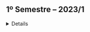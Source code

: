 ## 1º Semestre – 2023/1

<details> 

### Apresentação do Parceiro: Cliente Interno (FATEC)
Para o 1° Semestre, devido a necessidade de aprendizagem e o contato inicial com a metodologia _Scrum_, o cliente definido foi interno, ou seja, a própria FATEC. 
Para uma dinâmica e vivência completa, contamos com apoio dos professores e do Coordenador do Curso, sendo respectivamente:
- Na função de P2: Lucas Gonçalves Nadalete;
- Na função de M2: Fabiano Sabha Walczak 
- Na função de Cliente (Coordenador de Banco de Dados, durante o desenvolvimento do projeto): Jose Walmir Gonçalves Duque 

### Objetivo do Projeto
Para o denvolvimento da API do 1° Semestre, aplicado na primeira etapa de 2023, tivemos o seguinte desafio:

A instituição de ensino PBLTex, especializada em cursos práticos de ensino, aplicando a PBL (_Problem Based Learning_), desenvolveu uma dinâmica de Avaliação Democratizada baseada na técnica de Avaliação 360°. 
Dessa forma, o foco do projeto foi no desenvolvimento de uma aplicação tecnológica para uma Avaliação Democratizada,permitindo o levantamento, análise e desenvolvimento de futuras resoluções, através das funcionalidades criadas.

Segue link para conhecer a aplicação _Avaliação 360°_:

[Aplicação _Avaliação 360°_](https://github.com/iNineBD/Aval360-1Sem2023)

#### Tecnologias Utilizadas
As tecnologias utilizadas foram:

![Tecnologias Utilizadas](Imagens/tecnologias_1sem.png)

- _Python_: linguagem utilizada no projeto;
- _Visual Studio Code_: IDE definida para uso de todo o time de desenvolvimento;
- _Excel_: uso interno na equipe, para o controle das avaliações do time durante as sprints, dashboards e apoio no desenvolvimento do _burndown_;
- _Json_: utilizado para o registro dos dados gerados durante a execução da aplicação.
- _Git_ e _GitHub_: escalabilidade, disponibilidade e rastreamento de todo o projeto, a fim de manter as informações e acessos para todos os integrantes de maneira prática;
- _Monday_: para registrar/movimentar as tasks e acompanhar a conclusão de todo o backlog proposto;
- _Discord_: reuniões da equipe para apoio no desenvolvimento do projeto;

#### Contribuições Pessoais
Para a elaboração e desenvolvimento do projeto no 1° semestre as minhas contribuições foram as seguintes atribuições:
- _Product Owner_: interagi com o cliente durante todo o projeto, a fim de melhor compreender o produto a ser desenvolvido, para repassar ao Time de Desenvolvimento.
- _Developer_: em algumas tasks, realizei apoio ao time, atuando também no backend. 

Dessa forma, seguem os desenvolvimentos de cada sprint, estruturadas da seguinte forma:

- _Sprint 1_:

Responsável por entender, conversar com o cliente e realizar o planejamento do Backlog:

|  **ÉPICO**  | **USER STORY** | **PRIORIDADE** | **SPRINT** | **STATUS** |
|-------------------------|---------------------|----------------|-------------------------|------------------------|
| Avaliação 360° | O sistema deve realizar uma avaliação dos integrantes do time e uma autoavaliação para analisar o desempenho como equipe | Alta | 2 | **Realizado** |
| Avaliação 360° | A avaliação deve ter respostas baseadas em uma escala Likert (5 valores), seguindo fatores fixos a serem avaliados | Alta | 2 | **Realizado** |
| Controle de Usuário | O sistema deve conter um controle de usuários, de uso exclusivo do administrador, com as funções de editar, excluir e promover usuários a administrador | Média | 3 | **Realizado** |
| Controle de Usuário | O sistema deve conter um controle de perfil que possibilita a realização do login, onde é possível diferenciar o usuário do administrador |  Média | 3 | **Realizado** |
| Controle de Turmas | Ter um controle para turmas que possibilite e permita que o administrador consiga gerir os times dentro de uma turma  | Média | 2 | **Realizado** |
| Controle de Times | Ter um controle para times que possibilite gestão de usuários dentro do time (sendo que está dentro de uma turma)| Média | 2 | **Realizado** |
| Controle de Sprints | Um controle sprint onde o administrador fazer a gestão de todas as informações da sprint | Média | 3 | **Realizado** |
| Dashboards | Dashboards a partir de dados de avaliações respondidas no decorrer das sprints para que o cliente tenha melhor análise dos resultados de desempenho | Alta | 4 | **Realizado** | 
| Backlog | O projeto precisa ser estruturado de acordo com a metodologia ágil, contendo todos os tópicos exigidos pelo cliente | Alta | 1,2,3 | **Realizado** |
| Design | Aprimorar a visualização do sistema no console, de forma organizada e com cores de maior destaque | Alta | 4 | **Realizado** |
| Fluxograma | Um protótipo que permite uma visualização ramificada do sistema | Baixa | 1 | **Realizado** |

- _Sprint 2_: 

Realizado o Controle de Times: Para acessar o Controle de Times, se faz necessário acessar o Controle de Turmas. Por tanto, um Time precisa pertencer a uma Turma e somente essa inclusão permitirá a aplicação adequada da Avaliação 360°.
É através do Controle de Times que se torna possível gerenciar todas as informações dos usuários e visualizar a evolução da Avaliação.

Nesta etapa, auxiliei no desenvolvimento nas seguintes funcionalidades:
Criar novo Time;
Visualizar turmas;

Segue vídeo da aplicação, para Controle de Times:
[Clique aqui para ver o vídeo de demonstração](Videos/Controle_Times_1Sem.mp4)

- _Sprint 3_:

Realizado o Controle de Sprint: gerenciamento e acompanhamento das avaliações realizadas em ciclos curtos e iterativos, para facilitar o controle e a gestão da aplicação. É no controle de sprints, que é possível criar, editar, visualizar e excluir sprints, bem como gerenciar as tarefas atribuídas a cada uma delas.
	  
Nesta etapa, atuei no desenvolvimento da funcionalidade de:
Editar Sprints:

Segue vídeo da aplicação, para "Editar Sprints":
[Clique aqui para ver o vídeo de demonstração](Videos/Controle_Sprints_1Sem.mp4)


Atualização e reestruturação do Backlog:

|  **ÉPICO**  | **USER STORE** | **PRIORIDADE** | **SPRINT** | **STATUS** |
|-------------------------|---------------------|----------------|-------------------------|------------------------|
| Avaliação 360° | O sistema deve realizar uma avaliação dos integrantes do time e uma autoavaliação para analisar o desempenho como equipe | Alta | 2 | **Realizado** |
| Avaliação 360° | A avaliação deve ter respostas baseadas em uma escala Likert (5 valores), seguindo fatores fixos a serem avaliados | Alta | 2 | **Realizado** |
| Controle de Usuário | O sistema deve conter um controle de usuários, de uso exclusivo do administrador, com as funções de editar, excluir e promover usuários a administrador | Média | 3 | **Realizado** |
| Controle de Usuário | O sistema deve conter um controle de perfil que possibilita a realização do login, onde é possível diferenciar o usuário do administrador |  Média | 3 | **Realizado** |
| Controle de Turmas | Ter um controle para turmas que possibilite e permita que o administrador consiga gerir os times dentro de uma turma  | Média | 2 | **Realizado** |
| Controle de Times | Ter um controle para times que possibilite gestão de usuários dentro do time (sendo que está dentro de uma turma)| Média | 2 | **Realizado** |
| Controle de Sprints | Um controle sprint onde o administrador fazer a gestão de todas as informações da sprint | Média | 3 | **Realizado** |
| Dashboards | Dashboards a partir de dados de avaliações respondidas no decorrer das sprints para que o cliente tenha melhor análise dos resultados de desempenho | Alta | 4 | **A Realizar** | 
| Backlog | O projeto precisa ser estruturado de acordo com a metodologia ágil, contendo todos os tópicos exigidos pelo cliente | Alta | 1,2,3 | **Realizado** |
| Design | Ter uma visualização clara, organizada e com cores de maior destaque | Alta | 4 | **A Realizar** |
| Fluxograma | Um protótipo que permite uma visualização ramificada do sistema | Baixa | 1 | **Realizado** |

- _Sprint 4_:

Realizados os Dashboards para acesso do Administrador:

Dashboard Global: visualização de todas as sprints como um todo, contendo as notas obtidas pela avaliação 360° através de médias
![image](Imagens/Tela_Dashboard_Global_Sem1.png)

Dashboard Turmas, Times, Integrantes: fornecem informações sobre as Turmas, Times e Integrantes:
![image](Imagens/Tela_Dashboard_Turmas_Times_Sem1.png)

Feedback: Para que Integrante(Aluno) tenha conhecimento do "motivo" da nota baixa. 

O feedback é obrigatório sempre que for inserido uma nota menor ou igual a 3, as informações de feedback são salvas no sistema e o Integrante pode visualiza-las sempre que necessário.

![image](Imagens/Tela_Feedback_Sem1.png)

#### Hard Skills
  - Estuturação do Backlog: faço com autonomia;
  - Desenvolvimento utilizando Python: sei fazer com ajuda/pesquisa;
  - GitHub: o uso do GitHub e de commits eu sei fazer com ajuda/pesquisa;

#### Soft Skills
Precisei desempenhar e desenvolver muito a comunicação para interagir as pessoas. Apesar de ser comunicativa, foi desafiador conseguir entender:
- As referências relacionadas as tecnologias, já que eu vim de uma outra área e nunca tive contato com as ferramentas utilizadas;
- Dinâmica/funcionamento e as boas práticas da metodologia Scrum;
- Saber interagir/conversar com o cliente: por mais que o projeto tenha sido sem um cliente externo, a dinâmica exigiu um comprometimento e um comportamento à altura;
- Aprender atuar como PO: saber/entender o problema do cliente e repassar ao time de desenvolvimento;
	
</details>